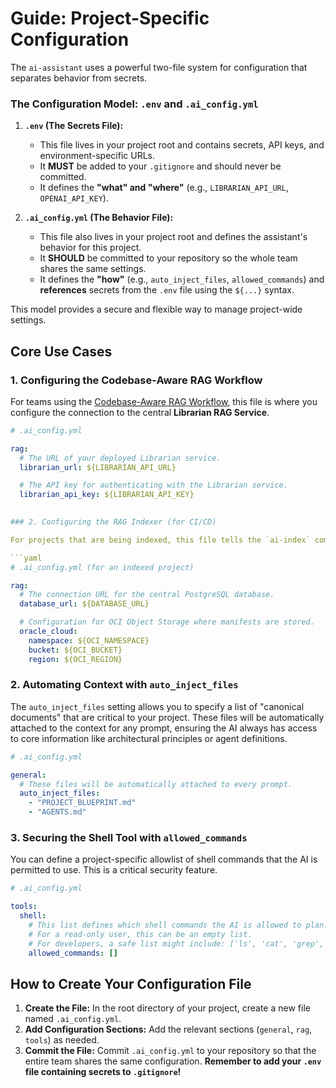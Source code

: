 # Guide: Project-Specific Configuration

The `ai-assistant` uses a powerful two-file system for configuration that separates behavior from secrets.

### The Configuration Model: `.env` and `.ai_config.yml`

1.  **`.env` (The Secrets File):**
    -   This file lives in your project root and contains secrets, API keys, and environment-specific URLs.
    -   It **MUST** be added to your `.gitignore` and should never be committed.
    -   It defines the **"what" and "where"** (e.g., `LIBRARIAN_API_URL`, `OPENAI_API_KEY`).

2.  **`.ai_config.yml` (The Behavior File):**
    -   This file also lives in your project root and defines the assistant's behavior for this project.
    -   It **SHOULD** be committed to your repository so the whole team shares the same settings.
    -   It defines the **"how"** (e.g., `auto_inject_files`, `allowed_commands`) and **references** secrets from the `.env` file using the `${...}` syntax.

This model provides a secure and flexible way to manage project-wide settings.


## Core Use Cases

### 1. Configuring the Codebase-Aware RAG Workflow

For teams using the [Codebase-Aware RAG Workflow](./rag_workflow.md), this file is where you configure the connection to the central **Librarian RAG Service**.

```yaml
# .ai_config.yml

rag:
  # The URL of your deployed Librarian service.
  librarian_url: ${LIBRARIAN_API_URL}

  # The API key for authenticating with the Librarian service.
  librarian_api_key: ${LIBRARIAN_API_KEY}

  
### 2. Configuring the RAG Indexer (for CI/CD)

For projects that are being indexed, this file tells the `ai-index` command how to connect to the central database and cloud storage. This configuration is used by the CI/CD pipeline.

```yaml
# .ai_config.yml (for an indexed project)

rag:
  # The connection URL for the central PostgreSQL database.
  database_url: ${DATABASE_URL}

  # Configuration for OCI Object Storage where manifests are stored.
  oracle_cloud:
    namespace: ${OCI_NAMESPACE}
    bucket: ${OCI_BUCKET}
    region: ${OCI_REGION}

```

### 2. Automating Context with `auto_inject_files`

The `auto_inject_files` setting allows you to specify a list of "canonical documents" that are critical to your project. These files will be automatically attached to the context for any prompt, ensuring the AI always has access to core information like architectural principles or agent definitions.

```yaml
# .ai_config.yml

general:
  # These files will be automatically attached to every prompt.
  auto_inject_files:
    - "PROJECT_BLUEPRINT.md"
    - "AGENTS.md"
```

### 3. Securing the Shell Tool with `allowed_commands`

You can define a project-specific allowlist of shell commands that the AI is permitted to use. This is a critical security feature.

```yaml
# .ai_config.yml

tools:
  shell:
    # This list defines which shell commands the AI is allowed to plan.
    # For a read-only user, this can be an empty list.
    # For developers, a safe list might include: ['ls', 'cat', 'grep', 'git']
    allowed_commands: []
```

## How to Create Your Configuration File

1.  **Create the File:** In the root directory of your project, create a new file named `.ai_config.yml`.
2.  **Add Configuration Sections:** Add the relevant sections (`general`, `rag`, `tools`) as needed.
3.  **Commit the File:** Commit `.ai_config.yml` to your repository so that the entire team shares the same configuration. **Remember to add your `.env` file containing secrets to `.gitignore`!**